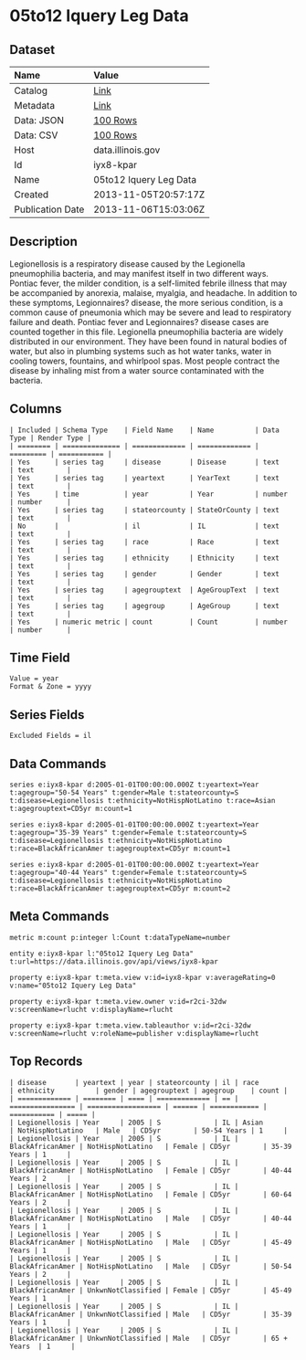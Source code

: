 # 05to12 Iquery Leg Data

## Dataset

| Name | Value |
| :--- | :---- |
| Catalog | [Link](https://catalog.data.gov/dataset/05to12-iquery-leg-data-4a7d1) |
| Metadata | [Link](https://data.illinois.gov/api/views/iyx8-kpar) |
| Data: JSON | [100 Rows](https://data.illinois.gov/api/views/iyx8-kpar/rows.json?max_rows=100) |
| Data: CSV | [100 Rows](https://data.illinois.gov/api/views/iyx8-kpar/rows.csv?max_rows=100) |
| Host | data.illinois.gov |
| Id | iyx8-kpar |
| Name | 05to12 Iquery Leg Data |
| Created | 2013-11-05T20:57:17Z |
| Publication Date | 2013-11-06T15:03:06Z |

## Description

Legionellosis is a respiratory disease caused by the Legionella pneumophilia bacteria, and may manifest itself in two different ways. Pontiac fever, the milder condition, is a self-limited febrile illness that may be accompanied by anorexia, malaise, myalgia, and headache. In addition to these symptoms, Legionnaires? disease, the more serious condition, is a common cause of pneumonia which may be severe and lead to respiratory failure and death. Pontiac fever and Legionnaires? disease cases are counted together in this file.  Legionella pneumophilia bacteria are widely distributed in our environment. They have been found in natural bodies of water, but also in plumbing systems such as hot water tanks, water in cooling towers, fountains, and whirlpool spas. Most people contract the disease by inhaling mist from a water source contaminated with the bacteria.

## Columns

```ls
| Included | Schema Type    | Field Name    | Name          | Data Type | Render Type |
| ======== | ============== | ============= | ============= | ========= | =========== |
| Yes      | series tag     | disease       | Disease       | text      | text        |
| Yes      | series tag     | yeartext      | YearText      | text      | text        |
| Yes      | time           | year          | Year          | number    | number      |
| Yes      | series tag     | stateorcounty | StateOrCounty | text      | text        |
| No       |                | il            | IL            | text      | text        |
| Yes      | series tag     | race          | Race          | text      | text        |
| Yes      | series tag     | ethnicity     | Ethnicity     | text      | text        |
| Yes      | series tag     | gender        | Gender        | text      | text        |
| Yes      | series tag     | agegrouptext  | AgeGroupText  | text      | text        |
| Yes      | series tag     | agegroup      | AgeGroup      | text      | text        |
| Yes      | numeric metric | count         | Count         | number    | number      |
```

## Time Field

```ls
Value = year
Format & Zone = yyyy
```

## Series Fields

```ls
Excluded Fields = il
```

## Data Commands

```ls
series e:iyx8-kpar d:2005-01-01T00:00:00.000Z t:yeartext=Year t:agegroup="50-54 Years" t:gender=Male t:stateorcounty=S t:disease=Legionellosis t:ethnicity=NotHispNotLatino t:race=Asian t:agegrouptext=CD5yr m:count=1

series e:iyx8-kpar d:2005-01-01T00:00:00.000Z t:yeartext=Year t:agegroup="35-39 Years" t:gender=Female t:stateorcounty=S t:disease=Legionellosis t:ethnicity=NotHispNotLatino t:race=BlackAfricanAmer t:agegrouptext=CD5yr m:count=1

series e:iyx8-kpar d:2005-01-01T00:00:00.000Z t:yeartext=Year t:agegroup="40-44 Years" t:gender=Female t:stateorcounty=S t:disease=Legionellosis t:ethnicity=NotHispNotLatino t:race=BlackAfricanAmer t:agegrouptext=CD5yr m:count=2
```

## Meta Commands

```ls
metric m:count p:integer l:Count t:dataTypeName=number

entity e:iyx8-kpar l:"05to12 Iquery Leg Data" t:url=https://data.illinois.gov/api/views/iyx8-kpar

property e:iyx8-kpar t:meta.view v:id=iyx8-kpar v:averageRating=0 v:name="05to12 Iquery Leg Data"

property e:iyx8-kpar t:meta.view.owner v:id=r2ci-32dw v:screenName=rlucht v:displayName=rlucht

property e:iyx8-kpar t:meta.view.tableauthor v:id=r2ci-32dw v:screenName=rlucht v:roleName=publisher v:displayName=rlucht
```

## Top Records

```ls
| disease       | yeartext | year | stateorcounty | il | race             | ethnicity          | gender | agegrouptext | agegroup    | count | 
| ============= | ======== | ==== | ============= | == | ================ | ================== | ====== | ============ | =========== | ===== | 
| Legionellosis | Year     | 2005 | S             | IL | Asian            | NotHispNotLatino   | Male   | CD5yr        | 50-54 Years | 1     | 
| Legionellosis | Year     | 2005 | S             | IL | BlackAfricanAmer | NotHispNotLatino   | Female | CD5yr        | 35-39 Years | 1     | 
| Legionellosis | Year     | 2005 | S             | IL | BlackAfricanAmer | NotHispNotLatino   | Female | CD5yr        | 40-44 Years | 2     | 
| Legionellosis | Year     | 2005 | S             | IL | BlackAfricanAmer | NotHispNotLatino   | Female | CD5yr        | 60-64 Years | 2     | 
| Legionellosis | Year     | 2005 | S             | IL | BlackAfricanAmer | NotHispNotLatino   | Male   | CD5yr        | 40-44 Years | 1     | 
| Legionellosis | Year     | 2005 | S             | IL | BlackAfricanAmer | NotHispNotLatino   | Male   | CD5yr        | 45-49 Years | 1     | 
| Legionellosis | Year     | 2005 | S             | IL | BlackAfricanAmer | NotHispNotLatino   | Male   | CD5yr        | 50-54 Years | 2     | 
| Legionellosis | Year     | 2005 | S             | IL | BlackAfricanAmer | UnkwnNotClassified | Female | CD5yr        | 45-49 Years | 1     | 
| Legionellosis | Year     | 2005 | S             | IL | BlackAfricanAmer | UnkwnNotClassified | Male   | CD5yr        | 35-39 Years | 1     | 
| Legionellosis | Year     | 2005 | S             | IL | BlackAfricanAmer | UnkwnNotClassified | Male   | CD5yr        | 65 + Years  | 1     | 
```